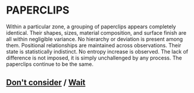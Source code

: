 # PAPERCLIPS

Within a particular zone, a grouping of paperclips appears completely identical. Their shapes, sizes, material composition, and surface finish are all within negligible variance. No hierarchy or deviation is present among them. Positional relationships are maintained across observations. Their state is statistically indistinct. No entropy increase is observed. The lack of difference is not imposed, it is simply unchallenged by any process. The paperclips continue to be the same.

## [Don't consider](page-33ba5d04e2a54b23) / [Wait](page-d60a2e3245c155dc)
